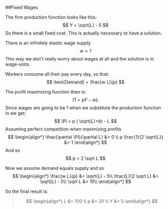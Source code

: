 
##Fixed Wages

The firm production function looks like this: $$
Y = \sqrt{L} - 5
$$So there is a small fixed cost. This is actually necessary to have a solution.

There is an infinitely elastic wage supply $$ w = 1$$ This way we don't really worry about wages at all and the solution is in wage-units.

Workers consume all their pay every day, so that:
$$ 
\text{Demand} = \frac{w L}{p}
$$

The profit maximizing function then is:
$$
\Pi = pY - wL 
$$ Since wages are going to be 1 when we substitute the production function in we get:
$$
\Pi = p ( \sqrt{L}+b) - L
$$ Assuming perfect competition when maximizing profits
$$
\begin{align*}
\frac{\partial \Pi}{\partial L} &= 0 \\
 p \frac{1}{2 \sqrt{L}} &= 1
\end{align*}
$$ And so
$$
 p = 2 \sqrt L
$$


Now we assume demand equals supply and so
$$
\begin{align*}
 \frac{w L}{p} &=  \sqrt{L} - 5\\
 \frac{L}{2 \sqrt L} &=  \sqrt{L} - 5\\
  \sqrt L &=  10\\
\end{align*}
$$

So the final result is:
>$$
\begin{align*}
 L &= 100 \\
 p &= 20 \\
 Y &= 5
\end{align*}
$$
